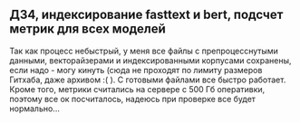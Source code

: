 ## ДЗ4, индексирование fasttext и bert, подсчет метрик для всех моделей
Так как процесс небыстрый, у меня все файлы с препроцесснутыми данными, векторайзерами и индексированными корпусами сохранены, если надо - могу кинуть (сюда не проходят по лимиту размеров Гитхаба, даже архивом :( ). С готовыми файлами все быстро работает.
Кроме того, метрики считались на сервере с 500 Гб оперативки, поэтому все ок посчиталось, надеюсь при проверке все будет нормально...
